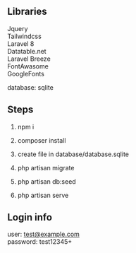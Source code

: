 ## Libraries

Jquery  
Tailwindcss  
Laravel 8  
Datatable.net  
Laravel Breeze  
FontAwasome  
GoogleFonts

database: sqlite

## Steps

1. npm i
2. composer install

3. create file in database/database.sqlite

4. php artisan migrate
5. php artisan db:seed
6. php artisan serve

## Login info

user: test@example.com  
password: test12345+
